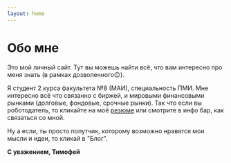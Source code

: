 ```yaml
---
layout: home
---
```

# Обо мне
Это мой личный сайт. Тут вы можешь найти всё, что вам интересно про меня знать (в рамках дозволенного😉). 

Я студент 2 курса факультета №8 (МАИ), специальность ПМИ. Мне интересно всё что связанно с биржей, и мировыми финансовыми рынками (долговые, фондовые, срочные рынки). Так что если вы роботодатель, то кликайте на моё [резюме](https://hh.ru/resume/f20c47f7ff02dcdb640039ed1f7a4770583567) или смотрите в инфо бар, как связаться со мной.

Ну а если, ты просто попутчик, которому возможно нравятся мои мысли и идеи, то кликай в "Блог".

**С уважением, Тимофей**
